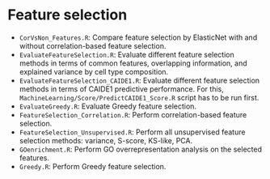 # Feature selection
* `CorVsNon_Features.R`: Compare feature selection by ElasticNet with and without correlation-based feature selection.
* `EvaluateFeatureSelection.R`: Evaluate different feature selection methods in terms of common features, overlapping information, and explained variance by cell type composition.
* `EvaluateFeatureSelection_CAIDE1.R`: Evaluate different feature selection methods in terms of CAIDE1 predictive performance. For this, `MachineLearning/Score/PredictCAIDE1_Score.R` script has to be run first.
* `EvaluateGreedy.R`: Evaluate Greedy feature selection.
* `FeatureSelection_Correlation.R`: Perform correlation-based feature selection.
* `FeatureSelection_Unsupervised.R`: Perform all unsupervised feature selection methods: variance, S-score, KS-like, PCA.
* `GOenrichment.R`: Perform GO overrepresentation analysis on the selected features.
* `Greedy.R`: Perform Greedy feature selection.
